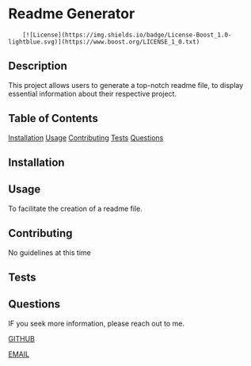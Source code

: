 # Readme Generator 
  
    
        [![License](https://img.shields.io/badge/License-Boost_1.0-lightblue.svg)](https://www.boost.org/LICENSE_1_0.txt)
        
  
  ## Description
  
  This project allows users to generate a top-notch readme file, to display essential information about their respective project.
  
  ## Table of Contents
  [Installation](#installation)
  [Usage](#usage)
  [Contributing](#contributing)
  [Tests](#tests)
  [Questions](#questions)
  
  ## Installation
  
  
  
  ## Usage
  
  To facilitate the creation of a readme file.
  
  ## Contributing
  
  No guidelines at this time
  
  ## Tests
  
  
  
  ## Questions
  
  IF you seek more information, please reach out to me.
  
  [GITHUB](https://github.com/hdezb)
  
  [EMAIL](hellothere@obi-wan.com)
  
  